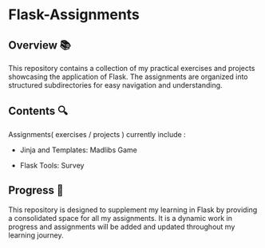 # Flask-Assignments # 



## **Overview** 📚

This repository contains a collection of my practical exercises and projects showcasing the application of Flask.  The assignments are organized into structured subdirectories for easy navigation and understanding. 



## **Contents** 🔍 

Assignments( exercises / projects ) currently include :

- Jinja and Templates: Madlibs Game 

- Flask Tools: Survey



## **Progress** 🌱

This repository is designed to supplement my learning in Flask by providing a consolidated space for all my assignments. It is a dynamic work in progress and assignments will be added and updated throughout my learning journey.

